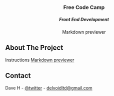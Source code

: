 <!-- PROJECT LOGO -->
<br />
<p align="center">
  <h3 align="center">Free Code Camp</h3>
  <h5 align="center">Front End Development</h5>
  <p align="center">
    Markdown previewer
    <br />
  </p>
</p>

<!-- ABOUT THE PROJECT -->

## About The Project


Instructions [Markdown previewer](https://www.freecodecamp.org/learn/front-end-libraries/front-end-libraries-projects/build-a-markdown-previewer)

<!-- CONTACT -->

## Contact

Dave H - [@twitter](https://twitter.com/delvoid) - delvoidltd@gmail.com
